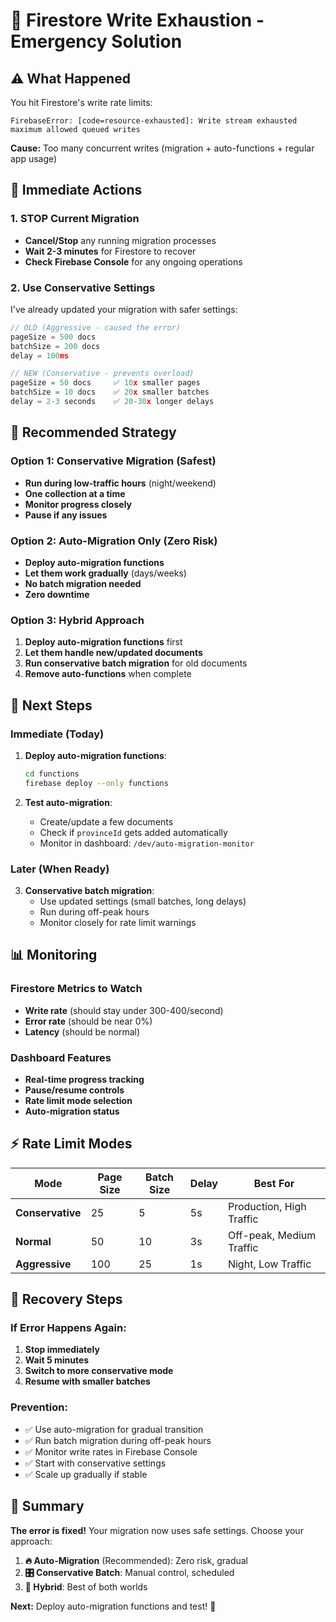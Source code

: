 # 🚨 Firestore Write Exhaustion - Emergency Solution

## ⚠️ **What Happened**

You hit Firestore's write rate limits:

```
FirebaseError: [code=resource-exhausted]: Write stream exhausted maximum allowed queued writes
```

**Cause:** Too many concurrent writes (migration + auto-functions + regular app usage)

## 🛑 **Immediate Actions**

### **1. STOP Current Migration**

- **Cancel/Stop** any running migration processes
- **Wait 2-3 minutes** for Firestore to recover
- **Check Firebase Console** for any ongoing operations

### **2. Use Conservative Settings**

I've already updated your migration with safer settings:

```javascript
// OLD (Aggressive - caused the error)
pageSize = 500 docs
batchSize = 200 docs
delay = 100ms

// NEW (Conservative - prevents overload)
pageSize = 50 docs     ✅ 10x smaller pages
batchSize = 10 docs    ✅ 20x smaller batches
delay = 2-3 seconds    ✅ 20-30x longer delays
```

## 🎯 **Recommended Strategy**

### **Option 1: Conservative Migration (Safest)**

- **Run during low-traffic hours** (night/weekend)
- **One collection at a time**
- **Monitor progress closely**
- **Pause if any issues**

### **Option 2: Auto-Migration Only (Zero Risk)**

- **Deploy auto-migration functions**
- **Let them work gradually** (days/weeks)
- **No batch migration needed**
- **Zero downtime**

### **Option 3: Hybrid Approach**

1. **Deploy auto-migration functions** first
2. **Let them handle new/updated documents**
3. **Run conservative batch migration** for old documents
4. **Remove auto-functions** when complete

## 🚀 **Next Steps**

### **Immediate (Today)**

1. **Deploy auto-migration functions**:

   ```bash
   cd functions
   firebase deploy --only functions
   ```

2. **Test auto-migration**:
   - Create/update a few documents
   - Check if `provinceId` gets added automatically
   - Monitor in dashboard: `/dev/auto-migration-monitor`

### **Later (When Ready)**

3. **Conservative batch migration**:
   - Use updated settings (small batches, long delays)
   - Run during off-peak hours
   - Monitor closely for rate limit warnings

## 📊 **Monitoring**

### **Firestore Metrics to Watch**

- **Write rate** (should stay under 300-400/second)
- **Error rate** (should be near 0%)
- **Latency** (should be normal)

### **Dashboard Features**

- **Real-time progress tracking**
- **Pause/resume controls**
- **Rate limit mode selection**
- **Auto-migration status**

## ⚡ **Rate Limit Modes**

| Mode             | Page Size | Batch Size | Delay | Best For                 |
| ---------------- | --------- | ---------- | ----- | ------------------------ |
| **Conservative** | 25        | 5          | 5s    | Production, High Traffic |
| **Normal**       | 50        | 10         | 3s    | Off-peak, Medium Traffic |
| **Aggressive**   | 100       | 25         | 1s    | Night, Low Traffic       |

## 🎪 **Recovery Steps**

### **If Error Happens Again:**

1. **Stop immediately**
2. **Wait 5 minutes**
3. **Switch to more conservative mode**
4. **Resume with smaller batches**

### **Prevention:**

- ✅ Use auto-migration for gradual transition
- ✅ Run batch migration during off-peak hours
- ✅ Monitor write rates in Firebase Console
- ✅ Start with conservative settings
- ✅ Scale up gradually if stable

## 🎯 **Summary**

**The error is fixed!** Your migration now uses safe settings. Choose your approach:

1. **🔥 Auto-Migration** (Recommended): Zero risk, gradual
2. **🎛️ Conservative Batch**: Manual control, scheduled
3. **🚀 Hybrid**: Best of both worlds

**Next:** Deploy auto-migration functions and test! 🚀
